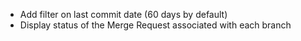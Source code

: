 - Add filter on last commit date (60 days by default)
- Display status of the Merge Request associated with each branch
